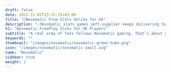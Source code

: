 ```yaml
---
draft: false
date: 2022-11-02T13:15:31+03:00
title: "🥇Novomatic Free Slots Online for UK"
description: "✅Novomatic slots games soft-supplier keeps delivering to us classic✅ and new gaming going proven road into online and now Mobile Casinos with pure hits and..."
h1: "Novomatic FreePlay Slots for UK Players"
subtitle: "A real army of fans follows Novomatic gaming. That’s about gamblers who no more imagine their gamble pastime without Novomatic slots and casino games. In this entertainment paradise, you can make your own choice that suits your tastes and demands. Choose Novomatic free slots and casino games from experienced casino software developer and enjoy high-quality machines. Register and play Novomatic slots free online win money, try this best online slots free spins no deposit and we are sure you will like the games and become part of our winners."
keywords: "" 
thumbnail: "/images/novomatic/novomatic-green-tube.png"
icon: "/images/novomatic/novomatic-small.svg"
name: "Novomatic"
sidebar: true
weight: 1
---
```


